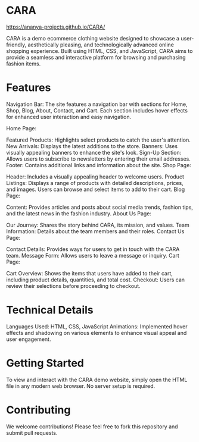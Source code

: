 # CARA

https://ananya-projects.github.io/CARA/

CARA is a demo ecommerce clothing website designed to showcase a user-friendly, aesthetically pleasing, and technologically advanced online shopping experience. Built using HTML, CSS, and JavaScript, CARA aims to provide a seamless and interactive platform for browsing and purchasing fashion items.   


# Features
Navigation Bar: The site features a navigation bar with sections for Home, Shop, Blog, About, Contact, and Cart. Each section includes hover effects for enhanced user interaction and easy navigation.

Home Page:

Featured Products: Highlights select products to catch the user's attention.
New Arrivals: Displays the latest additions to the store.
Banners: Uses visually appealing banners to enhance the site's look.
Sign-Up Section: Allows users to subscribe to newsletters by entering their email addresses.
Footer: Contains additional links and information about the site.
Shop Page:

Header: Includes a visually appealing header to welcome users.
Product Listings: Displays a range of products with detailed descriptions, prices, and images. Users can browse and select items to add to their cart.
Blog Page:

Content: Provides articles and posts about social media trends, fashion tips, and the latest news in the fashion industry.
About Us Page:

Our Journey: Shares the story behind CARA, its mission, and values.
Team Information: Details about the team members and their roles.
Contact Us Page:

Contact Details: Provides ways for users to get in touch with the CARA team.
Message Form: Allows users to leave a message or inquiry.
Cart Page:

Cart Overview: Shows the items that users have added to their cart, including product details, quantities, and total cost.
Checkout: Users can review their selections before proceeding to checkout.


# Technical Details
Languages Used: HTML, CSS, JavaScript
Animations: Implemented hover effects and shadowing on various elements to enhance visual appeal and user engagement.


# Getting Started
To view and interact with the CARA demo website, simply open the HTML file in any modern web browser. No server setup is required.


# Contributing
We welcome contributions! Please feel free to fork this repository and submit pull requests.
